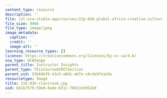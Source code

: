 ```yaml
---
content_type: resource
description: ''
file: /ol-ocw-studio-app/courses/21g-026-global-africa-creative-cultures-spring-2018/b61b757959e88ade631c79013cb052e0_21G-026-classroom.jpg
file_size: 9466
file_type: image/jpeg
image_metadata:
  caption: ''
  credit: ''
  image-alt: ''
learning_resource_types: []
license: https://creativecommons.org/licenses/by-nc-sa/4.0/
ocw_type: OCWImage
parent_title: Instructor Insights
parent_type: ThisCourseAtMITSection
parent_uid: 53b64bf6-41e3-a041-a6fe-c0cde9fe1e5e
resourcetype: Image
title: 21G-026-classroom.jpg
uid: b61b7579-59e8-8ade-631c-79013cb052e0
---
```

